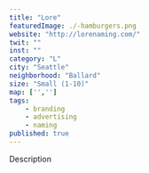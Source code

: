 ```yaml
---
title: "Lore"
featuredImage: ./-hamburgers.png
website: "http://lorenaming.com/"
twit: ""
inst: ""
category: "L"
city: "Seattle"
neighborhood: "Ballard"
size: "Small (1-10)"
map: ['','']
tags:
    - branding
    - advertising
    - naming
published: true
---
```


Description